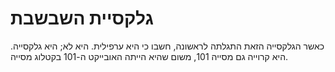 # גלקסיית השבשבת

כאשר הגלקסייה הזאת התגלתה לראשונה, חשבו כי היא ערפילית. היא לא; היא גלקסייה. היא
קרוייה גם מסייה 101, משום שהיא הייתה האובייקט ה-101 בקטלוג מסייה.
